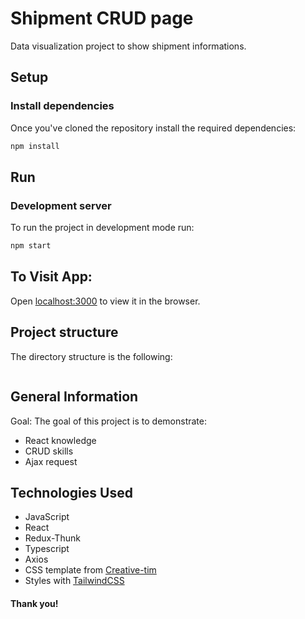 # Shipment CRUD page

Data visualization project to show shipment informations.

## Setup

### Install dependencies

Once you've cloned the repository install the required dependencies:

```sh
npm install
```

## Run

### Development server

To run the project in development mode run:

```sh
npm start
```


## To Visit App:

Open [localhost:3000](http://localhost:3000) to view it in the browser.


## Project structure

The directory structure is the following:

```sh


```

## General Information

Goal: The goal of this project is to demonstrate:

- React knowledge
- CRUD skills
- Ajax request


## Technologies Used

- JavaScript
- React
- Redux-Thunk
- Typescript
- Axios
- CSS template from [Creative-tim](https://www.creative-tim.com/product/material-tailwind-kit-react)
- Styles with [TailwindCSS](https://tailwindcss.com/)

#### Thank you!

###
